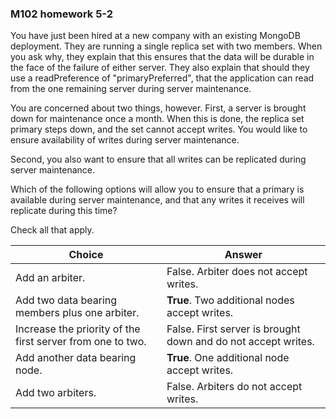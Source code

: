 ### M102 homework 5-2

You have just been hired at a new company with an existing MongoDB deployment. They are running a single replica set with two members. When you ask why, they explain that this ensures that the data will be durable in the face of the failure of either server. They also explain that should they use a readPreference of "primaryPreferred", that the application can read from the one remaining server during server maintenance.
 
You are concerned about two things, however. First, a server is brought down for maintenance once a month. When this is done, the replica set primary steps down, and the set cannot accept writes. You would like to ensure availability of writes during server maintenance.
 
Second, you also want to ensure that all writes can be replicated during server maintenance.
 
Which of the following options will allow you to ensure that a primary is available during server maintenance, and that any writes it receives will replicate during this time?
 
Check all that apply.



| Choice | Answer |
| ------ | ------ |
| Add an arbiter. | False. Arbiter does not accept writes. |
| Add two data bearing members plus one arbiter. | **True**. Two additional nodes accept writes. |
| Increase the priority of the first server from one to two. | False. First server is brought down and do not accept writes. |
| Add another data bearing node. | **True**. One additional node accept writes. |
| Add two arbiters. | False. Arbiters do not accept writes. |
